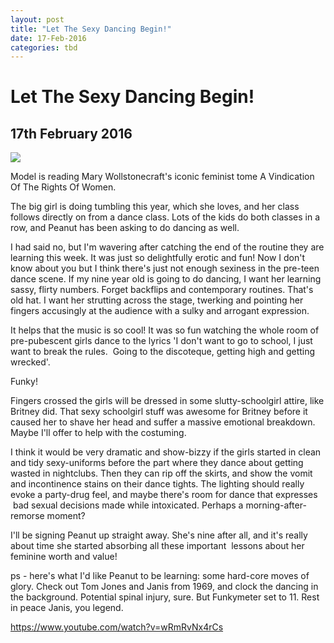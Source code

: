 ```yaml
---
layout: post
title: "Let The Sexy Dancing Begin!"
date: 17-Feb-2016
categories: tbd
---
```


# Let The Sexy Dancing Begin!

## 17th February 2016

<img class="photo-horiz" src="http://1.bp.blogspot.com/-8mVtw6JLY6I/TYv_TL3_0pI/AAAAAAAAACI/DXuOJ8Uhvik/s1600/schoolgirllibrarian.jpg" />

Model is reading Mary Wollstonecraft's iconic feminist tome A Vindication Of The Rights Of Women.

 

The big girl is doing tumbling this year,   which she loves,   and her class follows directly on from a dance class. Lots of the kids do both classes in a row,   and Peanut has been asking to do dancing as well.

I had said no, but I'm wavering after catching the end of the routine they are learning this week. It was just so delightfully erotic and fun! Now I don't know about you but I think there's just not enough sexiness in the pre-teen dance scene. If my nine year old is going to do dancing, I want her learning sassy, flirty numbers. Forget backflips and contemporary routines. That's old hat. I want her strutting across the stage, twerking and pointing her fingers accusingly at the audience with a sulky and arrogant expression.

It helps that the music is so cool! It was so fun watching the whole room of pre-pubescent girls dance to the lyrics 'I don't want to go to school, I just want to break the rules.  Going to the discoteque, getting high and getting wrecked'.

Funky!

Fingers crossed the girls will be dressed in some slutty-schoolgirl attire, like Britney did. That sexy schoolgirl stuff was awesome for Britney before it caused her to shave her head and suffer a massive emotional breakdown. Maybe I'll offer to help with the costuming.

I think it would be very dramatic and show-bizzy if the girls started in clean and tidy sexy-uniforms before the part where they dance about getting wasted in nightclubs. Then they can rip off the skirts, and show the vomit and incontinence stains on their dance tights. The lighting should really evoke a party-drug feel, and maybe there's room for dance that expresses  bad sexual decisions made while intoxicated. Perhaps a morning-after- remorse moment?

I'll be signing Peanut up straight away. She's nine after all, and it's really about time she started absorbing all these important  lessons about her feminine worth and value!

ps - here's what I'd like Peanut to be learning: some hard-core moves of glory. Check out Tom Jones and Janis from 1969, and clock the dancing in the background. Potential spinal injury, sure. But Funkymeter set to 11. Rest in peace Janis, you legend.

https://www.youtube.com/watch?v=wRmRvNx4rCs
